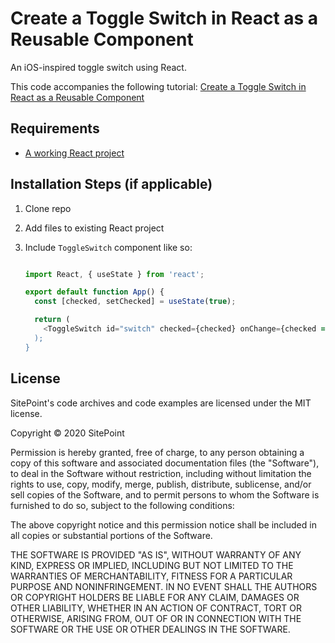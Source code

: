 # Create a Toggle Switch in React as a Reusable Component

An iOS-inspired toggle switch using React.

This code accompanies the following tutorial: [Create a Toggle Switch in React as a Reusable Component](https://www.sitepoint.com/react-toggle-switch-reusable-component/)

## Requirements

* [A working React project](https://reactjs.org/)

## Installation Steps (if applicable)

1. Clone repo

2. Add files to existing React project

3. Include `ToggleSwitch` component like so: 


   ```js

   import React, { useState } from 'react';

   export default function App() {
     const [checked, setChecked] = useState(true);

     return (
       <ToggleSwitch id="switch" checked={checked} onChange={checked => setChecked(checked)} />`
     );
   }

   ```

## License


SitePoint's code archives and code examples are licensed under the MIT license.

Copyright © 2020 SitePoint

Permission is hereby granted, free of charge, to any person obtaining a copy of this software and associated documentation files (the "Software"), to deal in the Software without restriction, including without limitation the rights to use, copy, modify, merge, publish, distribute, sublicense, and/or sell copies of the Software, and to permit persons to whom the Software is furnished to do so, subject to the following conditions:

The above copyright notice and this permission notice shall be included in all copies or substantial portions of the Software.

THE SOFTWARE IS PROVIDED "AS IS", WITHOUT WARRANTY OF ANY KIND, EXPRESS OR IMPLIED, INCLUDING BUT NOT LIMITED TO THE WARRANTIES OF MERCHANTABILITY, FITNESS FOR A PARTICULAR PURPOSE AND NONINFRINGEMENT. IN NO EVENT SHALL THE AUTHORS OR COPYRIGHT HOLDERS BE LIABLE FOR ANY CLAIM, DAMAGES OR OTHER LIABILITY, WHETHER IN AN ACTION OF CONTRACT, TORT OR OTHERWISE, ARISING FROM, OUT OF OR IN CONNECTION WITH THE SOFTWARE OR THE USE OR OTHER DEALINGS IN THE SOFTWARE.

